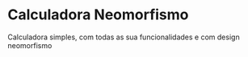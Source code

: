 # Calculadora Neomorfismo

Calculadora simples, com todas as sua funcionalidades e com design neomorfismo
